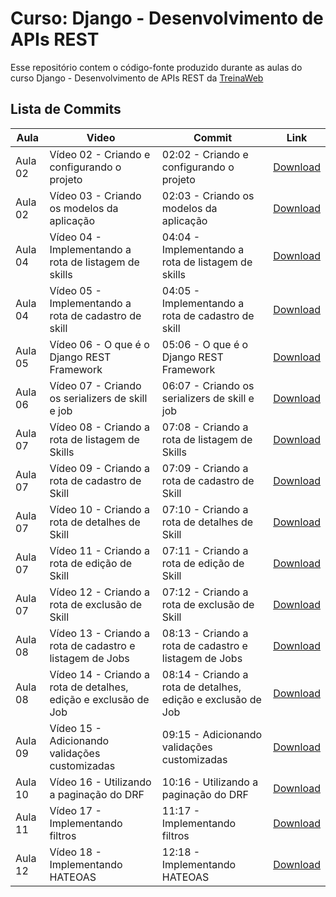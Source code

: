 # Curso: Django - Desenvolvimento de APIs REST

Esse repositório contem o código-fonte produzido durante as aulas do curso Django - Desenvolvimento de APIs REST da [TreinaWeb](treinaweb.com.br)

## Lista de Commits

| Aula    | Video                                                           | Commit                                                       | Link                                                                                                                                        |
| ------- | --------------------------------------------------------------- | ------------------------------------------------------------ | ------------------------------------------------------------------------------------------------------------------------------------------- |
| Aula 02 | Vídeo 02 - Criando e configurando o projeto                     | 02:02 - Criando e configurando o projeto                     | [Download](https://github.com/treinaweb/treinaweb-django-desenvolvimento-de-apis-rest/archive/b97b0c51925b24dac0cc42a917d8252ea45d6522.zip) |
| Aula 02 | Vídeo 03 - Criando os modelos da aplicação                      | 02:03 - Criando os modelos da aplicação                      | [Download](https://github.com/treinaweb/treinaweb-django-desenvolvimento-de-apis-rest/archive/4f51e53be5e99f455d5ae238cab6f684aeaf698b.zip) |
| Aula 04 | Vídeo 04 - Implementando a rota de listagem de skills           | 04:04 - Implementando a rota de listagem de skills           | [Download](https://github.com/treinaweb/treinaweb-django-desenvolvimento-de-apis-rest/archive/cf4348bfa0c57f6d54ddb79eeea7d45dfa72c437.zip) |
| Aula 04 | Vídeo 05 - Implementando a rota de cadastro de skill            | 04:05 - Implementando a rota de cadastro de skill            | [Download](https://github.com/treinaweb/treinaweb-django-desenvolvimento-de-apis-rest/archive/b8d4bd7ccf8c3eacb817ceede1ff7520c868760b.zip) |
| Aula 05 | Vídeo 06 - O que é o Django REST Framework                      | 05:06 - O que é o Django REST Framework                      | [Download](https://github.com/treinaweb/treinaweb-django-desenvolvimento-de-apis-rest/archive/c073909cf58e16144b38b8890377855f6e9246a4.zip) |
| Aula 06 | Vídeo 07 - Criando os serializers de skill e job                | 06:07 - Criando os serializers de skill e job                | [Download](https://github.com/treinaweb/treinaweb-django-desenvolvimento-de-apis-rest/archive/0d488ab07d062063486187293e56daf77f2e4055.zip) |
| Aula 07 | Vídeo 08 - Criando a rota de listagem de Skills                 | 07:08 - Criando a rota de listagem de Skills                 | [Download](https://github.com/treinaweb/treinaweb-django-desenvolvimento-de-apis-rest/archive/608e90cfb7825ab69986863088a99c44941bdf2d.zip) |
| Aula 07 | Vídeo 09 - Criando a rota de cadastro de Skill                  | 07:09 - Criando a rota de cadastro de Skill                  | [Download](https://github.com/treinaweb/treinaweb-django-desenvolvimento-de-apis-rest/archive/ecaf6a3d466f1c559dceed6604d292c944f76772.zip) |
| Aula 07 | Vídeo 10 - Criando a rota de detalhes de Skill                  | 07:10 - Criando a rota de detalhes de Skill                  | [Download](https://github.com/treinaweb/treinaweb-django-desenvolvimento-de-apis-rest/archive/273afab3c5484f1098f71f69275143800c092151.zip) |
| Aula 07 | Vídeo 11 - Criando a rota de edição de Skill                    | 07:11 - Criando a rota de edição de Skill                    | [Download](https://github.com/treinaweb/treinaweb-django-desenvolvimento-de-apis-rest/archive/9d5e2f29cd05f7fc3e1e39efa2086e9760217602.zip) |
| Aula 07 | Vídeo 12 - Criando a rota de exclusão de Skill                  | 07:12 - Criando a rota de exclusão de Skill                  | [Download](https://github.com/treinaweb/treinaweb-django-desenvolvimento-de-apis-rest/archive/0ecc1b157b08354220d35c116fa1c2260645bc27.zip) |
| Aula 08 | Vídeo 13 - Criando a rota de cadastro e listagem de Jobs        | 08:13 - Criando a rota de cadastro e listagem de Jobs        | [Download](https://github.com/treinaweb/treinaweb-django-desenvolvimento-de-apis-rest/archive/721be83f98fec3a3eb96f55b4a34c126c868f57f.zip) |
| Aula 08 | Vídeo 14 - Criando a rota de detalhes, edição e exclusão de Job | 08:14 - Criando a rota de detalhes, edição e exclusão de Job | [Download](https://github.com/treinaweb/treinaweb-django-desenvolvimento-de-apis-rest/archive/c85dce7e8db7f46f59ceb5c46e4701f1a9402b60.zip) |
| Aula 09 | Vídeo 15 - Adicionando validações customizadas                  | 09:15 - Adicionando validações customizadas                  | [Download](https://github.com/treinaweb/treinaweb-django-desenvolvimento-de-apis-rest/archive/5601493424ea8486ee99991ad9c900c539517f8b.zip) |
| Aula 10 | Vídeo 16 - Utilizando a paginação do DRF                        | 10:16 - Utilizando a paginação do DRF                        | [Download](https://github.com/treinaweb/treinaweb-django-desenvolvimento-de-apis-rest/archive/f8a2099672c4fef7a7f75fc47852e6b7f1174aba.zip) |
| Aula 11 | Vídeo 17 - Implementando filtros                                | 11:17 - Implementando filtros                                | [Download](https://github.com/treinaweb/treinaweb-django-desenvolvimento-de-apis-rest/archive/262d5df5c6e3899be23d78cd1096338c7f8c47f6.zip) |
| Aula 12 | Vídeo 18 - Implementando HATEOAS                                | 12:18 - Implementando HATEOAS                                | [Download](https://github.com/treinaweb/treinaweb-django-desenvolvimento-de-apis-rest/archive/db98ddfc54ab86422aba2cf171af01a1f788d340.zip) |
